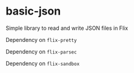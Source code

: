 # basic-json

Simple library to read and write JSON files in Flix

Dependency on `flix-pretty`

Dependency on `flix-parsec`

Dependency on `flix-sandbox`
